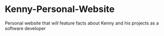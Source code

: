 # Kenny-Personal-Website
Personal website that will feature facts about Kenny and his projects as a software developer
